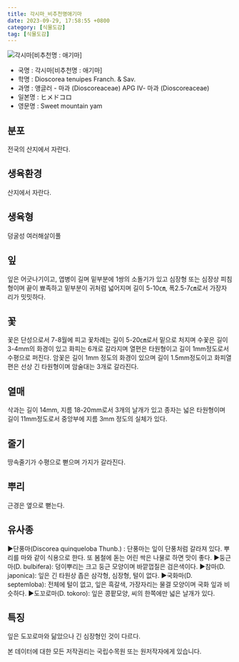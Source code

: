 ```yaml
---
title: 각시마_비추천명애기마
date: 2023-09-29, 17:58:55 +0800
category: [식물도감]
tag: [식물도감]
---
```




![각시마[비추천명 : 애기마]](http://www.nature.go.kr/fileUpload/plants/basic/Dioscoreaceae/Dioscorea/6184/6184_20160727104412866files_th2.jpg)
- 국명 : 각시마[비추천명 : 애기마]
- 학명 : Dioscorea tenuipes Franch. & Sav.
- 과명 : 앵글러 - 마과 (Dioscoreaceae) APG Ⅳ- 마과 (Dioscoreaceae)
- 일본명 : ヒメドコロ
- 영문명 : Sweet mountain yam


## 분포
전국의 산지에서 자란다.
## 생육환경
산지에서 자란다.
## 생육형
덩굴성 여러해살이풀
## 잎
잎은 어긋나기이고, 엽병이 길며 밑부분에 1쌍의 소돌기가 있고 심장형 또는 심장상 피침형이며 끝이 뾰족하고 밑부분이 귀처럼 넓어지며 길이 5-10㎝, 폭2.5-7㎝로서 가장자리가 밋밋하다.
## 꽃
꽃은 단성으로서 7-8월에 피고 꽃차례는 길이 5-20㎝로서 밑으로 처지며 수꽃은 길이 3-4mm의 화경이 있고 화피는 6개로 갈라지며 열편은 타원형이고 길이 1mm정도로서 수평으로 퍼진다. 암꽃은 길이 1mm 정도의 화경이 있으며 길이 1.5mm정도이고 화피열편은 선상 긴 타원형이며 암술대는 3개로 갈라진다.
## 열매
삭과는 길이 14mm, 지름 18-20mm로서 3개의 날개가 있고 종자는 넓은 타원형이며 길이 11mm정도로서 중앙부에 지름 3mm 정도의 실체가 있다.
## 줄기
땅속줄기가 수평으로 뻗으며 가지가 갈라진다.
## 뿌리
근경은 옆으로 뻗는다.
## 유사종
▶단풍마(Discorea quinqueloba Thunb.) : 단풍마는 잎이 단풍처럼 갈라져 있다. 뿌리를 마와 같이 식용으로 한다. 또 봄철에 돋는 어린 싹은 나물로 하면 맛이 좋다.▶둥근마(D. bulbifera): 덩이뿌리는 크고 둥근 모양이며 바깥껍질은 검은색이다.▶참마(D. japonica): 잎은 긴 타원상 좁은 삼각형, 심장형, 털이 없다.▶국화마(D. septemloba): 전체에 털이 없고, 잎은 흑갈색, 가장자리는  물결 모양이며 국화 잎과 비슷하다.▶도꼬로마(D. tokoro): 잎은 콩팥모양, 씨의 한쪽에만 넓은 날개가 있다.
## 특징
잎은 도꼬로마와 닮았으나 긴 심장형인 것이 다르다.






본 데이터에 대한 모든 저작권리는 국립수목원 또는 원저작자에게 있습니다.
